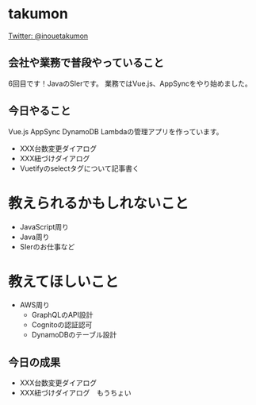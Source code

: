 # takumon
[Twitter: @inouetakumon](https://twitter.com/inouetakumon?lang=ja)

## 会社や業務で普段やっていること
 6回目です！JavaのSIerです。
業務ではVue.js、AppSyncをやり始めました。

## 今日やること
Vue.js AppSync DynamoDB Lambdaの管理アプリを作っています。

* XXX台数変更ダイアログ
* XXX紐づけダイアログ
* Vuetifyのselectタグについて記事書く


# 教えられるかもしれないこと
* JavaScript周り
* Java周り
* SIerのお仕事など

# 教えてほしいこと
* AWS周り
  * GraphQLのAPI設計
  * Cognitoの認証認可
  * DynamoDBのテーブル設計

## 今日の成果
* XXX台数変更ダイアログ
* XXX紐づけダイアログ　もうちょい
